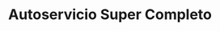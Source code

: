 ---
title: "Autoservicio Super Completo"
url: /bogota/autoservicio-super-completo/
shop: comodidad
---